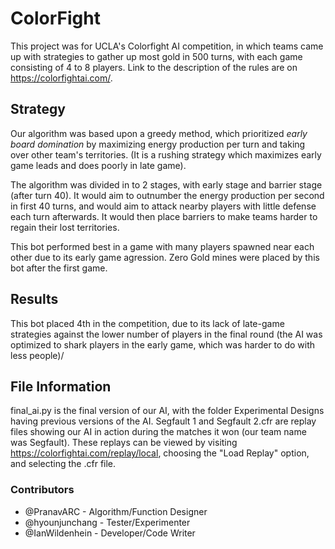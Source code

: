 # ColorFight

This project was for UCLA's Colorfight AI competition, in which teams came up with strategies to gather up most gold in 500 turns, with each game consisting of 4 to 8 players. Link to the description of the rules are on https://colorfightai.com/.

## Strategy ##
Our algorithm was based upon a greedy method, which prioritized *early board domination* by maximizing energy production per turn and taking over other team's territories. (It is a rushing strategy which maximizes early game leads and does poorly in late game).

The algorithm was divided in to 2 stages, with early stage and barrier stage (after turn 40). It would aim to outnumber the energy production per second in first 40 turns, and would aim to attack nearby players with little defense each turn afterwards. It would then place barriers to make teams harder to regain their lost territories.

This bot performed best in a game with many players spawned near each other due to its early game agression. 
Zero Gold mines were placed by this bot after the first game.

## Results ##
This bot placed 4th in the competition, due to its lack of late-game strategies against the lower number of players in the final round (the AI was optimized to shark players in the early game, which was harder to do with less people)/

## File Information ##
final_ai.py is the final version of our AI, with the folder Experimental Designs having previous versions of the AI. Segfault 1 and Segfault 2.cfr are replay files showing our AI in action during the matches it won (our team name was Segfault). These replays can be viewed by visiting https://colorfightai.com/replay/local, choosing the "Load Replay" option, and selecting the .cfr file.

### Contributors ###
 - @PranavARC - Algorithm/Function Designer
 - @hyounjunchang - Tester/Experimenter
 - @IanWildenhein - Developer/Code Writer
